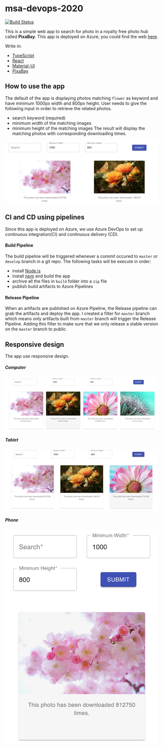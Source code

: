 # msa-devops-2020
[![Build Status](https://dev.azure.com/msa-devops-joy/msa-devops-2020/_apis/build/status/joyhumin.msa-devops-2020?branchName=master)](https://dev.azure.com/msa-devops-joy/msa-devops-2020/_build/latest?definitionId=1&branchName=master)

This is a simple web app to search for photo in a royalty free photo hub called **PixaBay**. This app is deployed on Azure, you could find the web [here](https://msa-2020-devops-joy.azurewebsites.net).

Write in:
* [TypeScript](https://www.typescriptlang.org)
* [React](https://reactjs.org)
* [Material-UI](https://material-ui.com)
* [PixaBay](https://pixabay.com)

## How to use the app
The default of the app is displaying photos matching `flower` as keyword and have minimum 1000px width and 800px height.
User needs to give the following input in order to retrieve the related photos.
* search keyword (required)
* minimum width of the matching images
* minimum height of the matching images
The result will display the matching photos with corresponding downloading times.

![user input](./img/user-input.png)

## CI and CD using pipelines
Since this app is deployed on Azure, we use Azure DevOps to set up continuous integration(CI) and continuous delivery (CD).

#### Build Pipeline
The build pipeline will be triggered whenever a commit occured to `master` or `develop` branch in a git repo. The following tasks will be execute in order:
* install [Node.js](https://nodejs.org/en/)
* install [npm](https://www.npmjs.com) and build the app
* archive all the files in `build` folder into a `zip` file
* publish build artifacts to Azure Pipelines

#### Release Pipeline
When an artifacts are published on Azure Pipeline, the Release pipeline can grab the artifacts and deploy the app. I created a filter for `master` branch which means only artifacts built from `master` branch will trigger the Release Pipeline. Adding this filter to make sure that we only release a stable version on the `master` branch to public.

## Responsive design
The app use responsive design.
##### Computer
![mac](./img/mac.png)
##### Tablet
![tablet](./img/tablet.jpeg)
##### Phone
![phone](./img/phone.jpeg)
